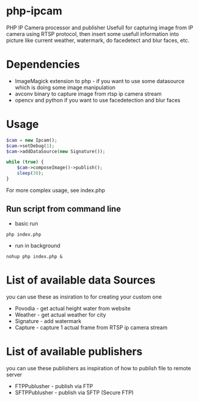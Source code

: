 # php-ipcam
PHP IP Camera processor and publisher
Usefull for capturing image from IP camera using RTSP protocol, then insert some usefull information into picture like current weather, watermark, do facedetect and blur faces, etc.

# Dependencies
* ImageMagick extension to php - if you want to use some datasource which is doing some image manipulation
* avconv binary to capture image from rtsp ip camera stream
* opencv and python if you want to use facedetection and blur faces

# Usage
```php
$cam = new Ipcam();
$cam->setDebug(1);
$cam->addDataSource(new Signature());

while (true) {
	$cam->composeImage()->publish();
	sleep(30);
}
```
For more complex usage, see index.php

## Run script from command line
* basic run 
```
php index.php
```
* run in background
```
nohup php index.php &
```

# List of available data Sources
you can use these as insiration to for creating your custom one

* Povodia - get actual height water from website
* Weather - get actual weather for city
* Signature - add watermark
* Capture - capture 1 actual frame from RTSP ip camera stream

# List of available publishers
you can use these publishers as inspiration of how to publish file to remote server

* FTPPublusher - publish via FTP
* SFTPPublusher - publish via SFTP (Secure FTP)
